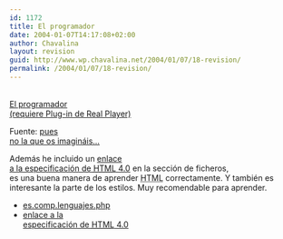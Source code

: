 ```yaml
---
id: 1172
title: El programador
date: 2004-01-07T14:17:08+02:00
author: Chavalina
layout: revision
guid: http://www.wp.chavalina.net/2004/01/07/18-revision/
permalink: /2004/01/07/18-revision/
---
```

[  
El programador  
(requiere Plug-in de Real Player)](ficheros/video/el_programador.rm)

Fuente: <a href="http://www.pclandia.net/escomplenguajesphp/" target="_blank">pues<br /> no la que os imagináis…</a> 

Además he incluido un <a href="ficheros/ficheros.htm#html" target="_blank">enlace<br /> a la especificación de <acronym title="HyperText Markup Language">HTML</acronym> 4.0</a> en la sección de ficheros,  
es una buena manera de aprender <acronym title="HyperText Markup Language">HTML</acronym> correctamente. Y también es  
interesante la parte de los estilos. Muy recomendable para aprender.

  * <a href="http://www.pclandia.net/escomplenguajesphp/" target="_blank">es.comp.lenguajes.php</a>
  * <a href="ficheros/ficheros.php#html" target="_blank">enlace a la<br /> especificación de <acronym title="HyperText Markup Language">HTML</acronym> 4.0</a>